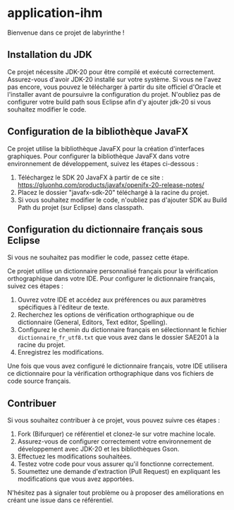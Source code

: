 # application-ihm

Bienvenue dans ce projet de labyrinthe !

## Installation du JDK

Ce projet nécessite JDK-20 pour être compilé et exécuté correctement. Assurez-vous d'avoir JDK-20 installé sur votre système. Si vous ne l'avez pas encore, vous pouvez le télécharger à partir du site officiel d'Oracle et l'installer avant de poursuivre la configuration du projet.
N'oubliez pas de configurer votre build path sous Eclipse afin d'y ajouter jdk-20 si vous souhaitez modifier le code.

## Configuration de la bibliothèque JavaFX

Ce projet utilise la bibliothèque JavaFX pour la création d'interfaces graphiques. Pour configurer la bibliothèque JavaFX dans votre environnement de développement, suivez les étapes ci-dessous :

1. Téléchargez le SDK 20 JavaFX à partir de ce site : https://gluonhq.com/products/javafx/openjfx-20-release-notes/
2. Placez le dossier "javafx-sdk-20" téléchargé à la racine du projet.
3. Si vous souhaitez modifier le code, n'oubliez pas d'ajouter SDK au Build Path du projet (sur Eclipse) dans classpath.

## Configuration du dictionnaire français sous Eclipse

Si vous ne souhaitez pas modifier le code, passez cette étape.

Ce projet utilise un dictionnaire personnalisé français pour la vérification orthographique dans votre IDE. Pour configurer le dictionnaire français, suivez ces étapes :

1. Ouvrez votre IDE et accédez aux préférences ou aux paramètres spécifiques à l'éditeur de texte.
2. Recherchez les options de vérification orthographique ou de dictionnaire (General, Editors, Text editor, Spelling).
3. Configurez le chemin du dictionnaire français en sélectionnant le fichier `dictionnaire_fr_utf8.txt` que vous avez dans le dossier SAE201 à la racine du projet.
4. Enregistrez les modifications.

Une fois que vous avez configuré le dictionnaire français, votre IDE utilisera ce dictionnaire pour la vérification orthographique dans vos fichiers de code source français.

## Contribuer

Si vous souhaitez contribuer à ce projet, vous pouvez suivre ces étapes :

1. Fork (Bifurquer) ce référentiel et clonez-le sur votre machine locale.
2. Assurez-vous de configurer correctement votre environnement de développement avec JDK-20 et les bibliothèques Gson.
3. Effectuez les modifications souhaitées.
4. Testez votre code pour vous assurer qu'il fonctionne correctement.
5. Soumettez une demande d'extraction (Pull Request) en expliquant les modifications que vous avez apportées.

N'hésitez pas à signaler tout problème ou à proposer des améliorations en créant une issue dans ce référentiel.